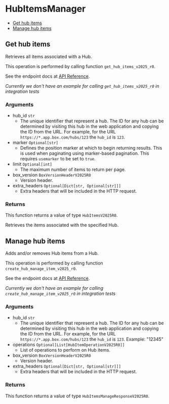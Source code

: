 # HubItemsManager

- [Get hub items](#get-hub-items)
- [Manage hub items](#manage-hub-items)

## Get hub items

Retrieves all items associated with a Hub.

This operation is performed by calling function `get_hub_items_v2025_r0`.

See the endpoint docs at
[API Reference](https://developer.box.com/reference/v2025.0/get-hub-items/).

_Currently we don't have an example for calling `get_hub_items_v2025_r0` in integration tests_

### Arguments

- hub_id `str`
  - The unique identifier that represent a hub. The ID for any hub can be determined by visiting this hub in the web application and copying the ID from the URL. For example, for the URL `https://*.app.box.com/hubs/123` the `hub_id` is `123`.
- marker `Optional[str]`
  - Defines the position marker at which to begin returning results. This is used when paginating using marker-based pagination. This requires `usemarker` to be set to `true`.
- limit `Optional[int]`
  - The maximum number of items to return per page.
- box_version `BoxVersionHeaderV2025R0`
  - Version header.
- extra_headers `Optional[Dict[str, Optional[str]]]`
  - Extra headers that will be included in the HTTP request.

### Returns

This function returns a value of type `HubItemsV2025R0`.

Retrieves the items associated with the specified Hub.

## Manage hub items

Adds and/or removes Hub items from a Hub.

This operation is performed by calling function `create_hub_manage_item_v2025_r0`.

See the endpoint docs at
[API Reference](https://developer.box.com/reference/v2025.0/post-hubs-id-manage-items/).

_Currently we don't have an example for calling `create_hub_manage_item_v2025_r0` in integration tests_

### Arguments

- hub_id `str`
  - The unique identifier that represent a hub. The ID for any hub can be determined by visiting this hub in the web application and copying the ID from the URL. For example, for the URL `https://*.app.box.com/hubs/123` the `hub_id` is `123`. Example: "12345"
- operations `Optional[List[HubItemOperationV2025R0]]`
  - List of operations to perform on Hub items.
- box_version `BoxVersionHeaderV2025R0`
  - Version header.
- extra_headers `Optional[Dict[str, Optional[str]]]`
  - Extra headers that will be included in the HTTP request.

### Returns

This function returns a value of type `HubItemsManageResponseV2025R0`.
